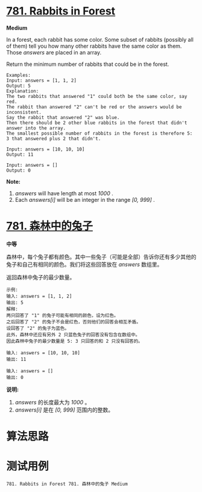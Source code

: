 # [781. Rabbits in Forest][enTitle]

**Medium**

In a forest, each rabbit has some color. Some subset of rabbits (possibly all of them) tell you how many other rabbits have the same color as them. Those  *answers*  are placed in an array.

Return the minimum number of rabbits that could be in the forest.

```
Examples:
Input: answers = [1, 1, 2]
Output: 5
Explanation:
The two rabbits that answered "1" could both be the same color, say red.
The rabbit than answered "2" can't be red or the answers would be inconsistent.
Say the rabbit that answered "2" was blue.
Then there should be 2 other blue rabbits in the forest that didn't answer into the array.
The smallest possible number of rabbits in the forest is therefore 5: 3 that answered plus 2 that didn't.

Input: answers = [10, 10, 10]
Output: 11

Input: answers = []
Output: 0

```

**Note:** 

1.  *answers*  will have length at most  *1000* . 
2. Each  *answers[i]*  will be an integer in the range  *[0, 999]* .


# [781. 森林中的兔子][cnTitle]

**中等**

森林中，每个兔子都有颜色。其中一些兔子（可能是全部）告诉你还有多少其他的兔子和自己有相同的颜色。我们将这些回答放在  *answers*  数组里。

返回森林中兔子的最少数量。

```
示例:
输入: answers = [1, 1, 2]
输出: 5
解释:
两只回答了 "1" 的兔子可能有相同的颜色，设为红色。
之后回答了 "2" 的兔子不会是红色，否则他们的回答会相互矛盾。
设回答了 "2" 的兔子为蓝色。
此外，森林中还应有另外 2 只蓝色兔子的回答没有包含在数组中。
因此森林中兔子的最少数量是 5: 3 只回答的和 2 只没有回答的。

输入: answers = [10, 10, 10]
输出: 11

输入: answers = []
输出: 0

```

**说明:** 

1.  *answers*  的长度最大为 *1000* 。 
2.  *answers[i]*  是在  *[0, 999]*  范围内的整数。




# 算法思路

# 测试用例
```
781. Rabbits in Forest 781. 森林中的兔子 Medium
```

[enTitle]: https://leetcode.com/problems/rabbits-in-forest/
[cnTitle]: https://leetcode-cn.com/problems/rabbits-in-forest/
